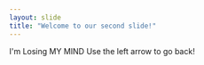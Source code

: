 ```yaml
---
layout: slide
title: "Welcome to our second slide!"
---
```

I'm Losing MY MIND
Use the left arrow to go back!

